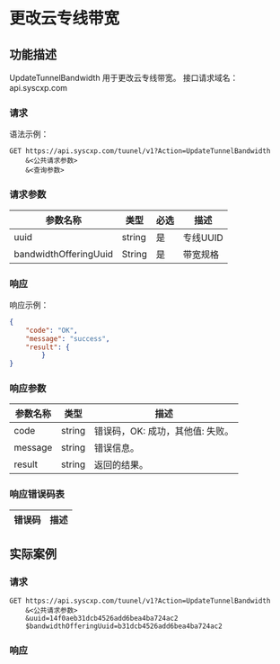 # 更改云专线带宽

## 功能描述

UpdateTunnelBandwidth 用于更改云专线带宽。
接口请求域名：api.syscxp.com

### 请求

语法示例：
```http request
GET https://api.syscxp.com/tuunel/v1?Action=UpdateTunnelBandwidth
    &<公共请求参数>
    &<查询参数>
```

### 请求参数

|参数名称|类型|必选|描述|
|---|---|---|---|
|uuid|string|是|专线UUID|
|bandwidthOfferingUuid|String|是|带宽规格|

### 响应

响应示例：
```json
{
    "code": "OK",
    "message": "success",
    "result": {
        }
}
```
### 响应参数

|参数名称|类型|描述|
|---|---|---|
|code|string|错误码，OK: 成功，其他值: 失败。|
|message|string|错误信息。|
|result|string|返回的结果。|

### 响应错误码表

|错误码|描述|
|---|---|

## 实际案例

### 请求
```http request
GET https://api.syscxp.com/tuunel/v1?Action=UpdateTunnelBandwidth
    &<公共请求参数>
    &uuid=14f0aeb31dcb4526add6bea4ba724ac2
    $bandwidthOfferingUuid=b31dcb4526add6bea4ba724ac2
```

### 响应
```json
```

